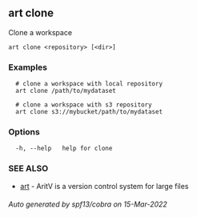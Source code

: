 ## art clone

Clone a workspace

```
art clone <repository> [<dir>]
```

### Examples

```
  # clone a workspace with local repository
  art clone /path/to/mydataset

  # clone a workspace with s3 repository
  art clone s3://mybucket/path/to/mydataset
```

### Options

```
  -h, --help   help for clone
```

### SEE ALSO

* [art](art.md)	 - AritV is a version control system for large files

###### Auto generated by spf13/cobra on 15-Mar-2022

